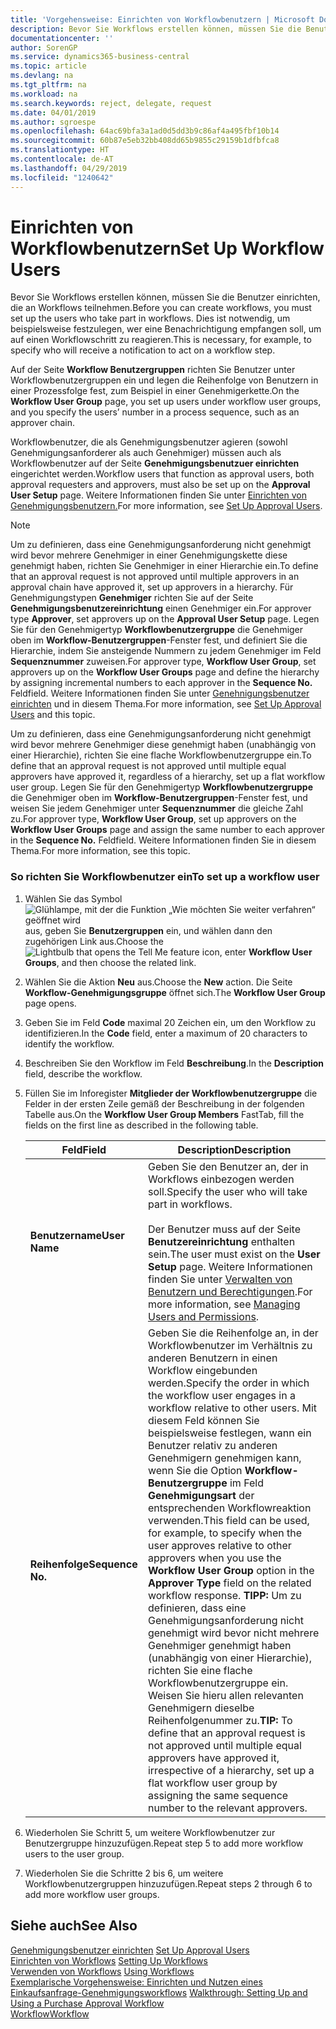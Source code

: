 ```yaml
---
title: 'Vorgehensweise: Einrichten von Workflowbenutzern | Microsoft Docs'
description: Bevor Sie Workflows erstellen können, müssen Sie die Benutzer einrichten, die an Workflows teilnehmen. Dies ist notwendig, um beispielsweise festzulegen, wer eine Benachrichtigung empfangen soll, um auf einen Workflowschritt zu reagieren.
documentationcenter: ''
author: SorenGP
ms.service: dynamics365-business-central
ms.topic: article
ms.devlang: na
ms.tgt_pltfrm: na
ms.workload: na
ms.search.keywords: reject, delegate, request
ms.date: 04/01/2019
ms.author: sgroespe
ms.openlocfilehash: 64ac69bfa3a1ad0d5dd3b9c86af4a495fbf10b14
ms.sourcegitcommit: 60b87e5eb32bb408dd65b9855c29159b1dfbfca8
ms.translationtype: HT
ms.contentlocale: de-AT
ms.lasthandoff: 04/29/2019
ms.locfileid: "1240642"
---
```

# <a name="set-up-workflow-users"></a><span data-ttu-id="d0b6a-104">Einrichten von Workflowbenutzern</span><span class="sxs-lookup"><span data-stu-id="d0b6a-104">Set Up Workflow Users</span></span>
<span data-ttu-id="d0b6a-105">Bevor Sie Workflows erstellen können, müssen Sie die Benutzer einrichten, die an Workflows teilnehmen.</span><span class="sxs-lookup"><span data-stu-id="d0b6a-105">Before you can create workflows, you must set up the users who take part in workflows.</span></span> <span data-ttu-id="d0b6a-106">Dies ist notwendig, um beispielsweise festzulegen, wer eine Benachrichtigung empfangen soll, um auf einen Workflowschritt zu reagieren.</span><span class="sxs-lookup"><span data-stu-id="d0b6a-106">This is necessary, for example, to specify who will receive a notification to act on a workflow step.</span></span>  

<span data-ttu-id="d0b6a-107">Auf der Seite  **Workflow Benutzergruppen** richten Sie Benutzer unter Workflowbenutzergruppen ein und legen die Reihenfolge von Benutzern in einer Prozessfolge fest, zum Beispiel in einer Genehmigerkette.</span><span class="sxs-lookup"><span data-stu-id="d0b6a-107">On the **Workflow User Group** page, you set up users under workflow user groups, and you specify the users’ number in a process sequence, such as an approver chain.</span></span>  

<span data-ttu-id="d0b6a-108">Workflowbenutzer, die als Genehmigungsbenutzer agieren (sowohl Genehmigungsanforderer als auch Genehmiger) müssen auch als Workflowbenutzer auf der Seite **Genehmigungsbenutzuer einrichten** eingerichtet werden.</span><span class="sxs-lookup"><span data-stu-id="d0b6a-108">Workflow users that function as approval users, both approval requesters and approvers, must also be set up on the **Approval User Setup** page.</span></span> <span data-ttu-id="d0b6a-109">Weitere Informationen finden Sie unter [Einrichten von Genehmigungsbenutzern.](across-how-to-set-up-approval-users.md)</span><span class="sxs-lookup"><span data-stu-id="d0b6a-109">For more information, see [Set Up Approval Users](across-how-to-set-up-approval-users.md).</span></span>  

> [!NOTE]  
>  <span data-ttu-id="d0b6a-110">Um zu definieren, dass eine Genehmigungsanforderung nicht genehmigt wird bevor mehrere Genehmiger in einer Genehmigungskette diese genehmigt haben, richten Sie Genehmiger in einer Hierarchie ein.</span><span class="sxs-lookup"><span data-stu-id="d0b6a-110">To define that an approval request is not approved until multiple approvers in an approval chain have approved it, set up approvers in a hierarchy.</span></span> <span data-ttu-id="d0b6a-111">Für Genehmigungstypen **Genehmiger** richten Sie  auf der Seite **Genehmigungsbenutzereinrichtung** einen Genehmiger ein.</span><span class="sxs-lookup"><span data-stu-id="d0b6a-111">For approver type **Approver**, set approvers up on the **Approval User Setup** page.</span></span> <span data-ttu-id="d0b6a-112">Legen Sie für den Genehmigertyp **Workflowbenutzergruppe** die Genehmiger oben im **Workflow-Benutzergruppen**-Fenster fest, und definiert Sie die Hierarchie, indem Sie ansteigende Nummern zu jedem Genehmiger im Feld **Sequenznummer** zuweisen.</span><span class="sxs-lookup"><span data-stu-id="d0b6a-112">For approver type, **Workflow User Group**, set approvers up on the **Workflow User Groups** page and define the hierarchy by assigning incremental numbers to each approver in the **Sequence No.**</span></span> <span data-ttu-id="d0b6a-113">Feld</span><span class="sxs-lookup"><span data-stu-id="d0b6a-113">field.</span></span> <span data-ttu-id="d0b6a-114">Weitere Informationen finden Sie unter [Genehnigungsbenutzer einrichten](across-how-to-set-up-approval-users.md) und in diesem Thema.</span><span class="sxs-lookup"><span data-stu-id="d0b6a-114">For more information, see [Set Up Approval Users](across-how-to-set-up-approval-users.md) and this topic.</span></span>  
>   
>  <span data-ttu-id="d0b6a-115">Um zu definieren, dass eine Genehmigungsanforderung nicht genehmigt wird bevor mehrere Genehmiger diese genehmigt haben (unabhängig von einer Hierarchie), richten Sie eine flache Workflowbenutzergruppe ein.</span><span class="sxs-lookup"><span data-stu-id="d0b6a-115">To define that an approval request is not approved until multiple equal approvers have approved it, regardless of a hierarchy, set up a flat workflow user group.</span></span> <span data-ttu-id="d0b6a-116">Legen Sie für den Genehmigertyp **Workflowbenutzergruppe** die Genehmiger oben im **Workflow-Benutzergruppen**-Fenster fest, und weisen Sie jedem Genehmiger unter **Sequenznummer** die gleiche Zahl zu.</span><span class="sxs-lookup"><span data-stu-id="d0b6a-116">For approver type, **Workflow User Group**, set up approvers on the **Workflow User Groups** page and assign the same number to each approver in the **Sequence No.**</span></span> <span data-ttu-id="d0b6a-117">Feld</span><span class="sxs-lookup"><span data-stu-id="d0b6a-117">field.</span></span> <span data-ttu-id="d0b6a-118">Weitere Informationen finden Sie in diesem Thema.</span><span class="sxs-lookup"><span data-stu-id="d0b6a-118">For more information, see this topic.</span></span>  

### <a name="to-set-up-a-workflow-user"></a><span data-ttu-id="d0b6a-119">So richten Sie Workflowbenutzer ein</span><span class="sxs-lookup"><span data-stu-id="d0b6a-119">To set up a workflow user</span></span>  

1. <span data-ttu-id="d0b6a-120">Wählen Sie das Symbol ![Glühlampe, mit der die Funktion „Wie möchten Sie weiter verfahren“ geöffnet wird](media/ui-search/search_small.png "Wie möchten Sie weiter verfahren?") aus, geben Sie **Benutzergruppen** ein, und wählen dann den zugehörigen Link aus.</span><span class="sxs-lookup"><span data-stu-id="d0b6a-120">Choose the ![Lightbulb that opens the Tell Me feature](media/ui-search/search_small.png "Tell me what you want to do") icon, enter **Workflow User Groups**, and then choose the related link.</span></span>  
2. <span data-ttu-id="d0b6a-121">Wählen Sie die Aktion **Neu** aus.</span><span class="sxs-lookup"><span data-stu-id="d0b6a-121">Choose the **New** action.</span></span> <span data-ttu-id="d0b6a-122">Die Seite **Workflow-Genehmigungsgruppe** öffnet sich.</span><span class="sxs-lookup"><span data-stu-id="d0b6a-122">The **Workflow User Group** page opens.</span></span>  
3. <span data-ttu-id="d0b6a-123">Geben Sie im Feld **Code** maximal 20 Zeichen ein, um den Workflow zu identifizieren.</span><span class="sxs-lookup"><span data-stu-id="d0b6a-123">In the **Code** field, enter a maximum of 20 characters to identify the workflow.</span></span>  
4. <span data-ttu-id="d0b6a-124">Beschreiben Sie den Workflow im Feld **Beschreibung**.</span><span class="sxs-lookup"><span data-stu-id="d0b6a-124">In the **Description** field, describe the workflow.</span></span>  
5. <span data-ttu-id="d0b6a-125">Füllen Sie im Inforegister **Mitglieder der Workflowbenutzergruppe** die Felder in der ersten Zeile gemäß der Beschreibung in der folgenden Tabelle aus.</span><span class="sxs-lookup"><span data-stu-id="d0b6a-125">On the **Workflow User Group Members** FastTab, fill the fields on the first line as described in the following table.</span></span>  

    |<span data-ttu-id="d0b6a-126">Feld</span><span class="sxs-lookup"><span data-stu-id="d0b6a-126">Field</span></span>|<span data-ttu-id="d0b6a-127">Description</span><span class="sxs-lookup"><span data-stu-id="d0b6a-127">Description</span></span>|  
    |---------------------------------|---------------------------------------|  
    |<span data-ttu-id="d0b6a-128">**Benutzername**</span><span class="sxs-lookup"><span data-stu-id="d0b6a-128">**User Name**</span></span>|<span data-ttu-id="d0b6a-129">Geben Sie den Benutzer an, der in Workflows einbezogen werden soll.</span><span class="sxs-lookup"><span data-stu-id="d0b6a-129">Specify the user who will take part in workflows.</span></span><br /><br /> <span data-ttu-id="d0b6a-130">Der Benutzer muss auf der Seite **Benutzereinrichtung** enthalten sein.</span><span class="sxs-lookup"><span data-stu-id="d0b6a-130">The user must exist on the **User Setup** page.</span></span> <span data-ttu-id="d0b6a-131">Weitere Informationen finden Sie unter [Verwalten von Benutzern und Berechtigungen](ui-how-users-permissions.md).</span><span class="sxs-lookup"><span data-stu-id="d0b6a-131">For more information, see [Managing Users and Permissions](ui-how-users-permissions.md).</span></span>|  
    |<span data-ttu-id="d0b6a-132">**Reihenfolge**</span><span class="sxs-lookup"><span data-stu-id="d0b6a-132">**Sequence No.**</span></span>|<span data-ttu-id="d0b6a-133">Geben Sie die Reihenfolge an, in der Workflowbenutzer im Verhältnis zu anderen Benutzern in einen Workflow eingebunden werden.</span><span class="sxs-lookup"><span data-stu-id="d0b6a-133">Specify the order in which the workflow user engages in a workflow relative to other users.</span></span> <span data-ttu-id="d0b6a-134">Mit diesem Feld können Sie beispielsweise festlegen, wann ein Benutzer relativ zu anderen Genehmigern genehmigen kann, wenn Sie die Option **Workflow-Benutzergruppe** im Feld **Genehmigungsart** der entsprechenden Workflowreaktion verwenden.</span><span class="sxs-lookup"><span data-stu-id="d0b6a-134">This field can be used, for example, to specify when the user approves relative to other approvers when you use the **Workflow User Group** option in the **Approver Type** field on the related workflow response.</span></span> <span data-ttu-id="d0b6a-135">**TIPP:** Um zu definieren, dass eine Genehmigungsanforderung nicht genehmigt wird bevor nicht mehrere Genehmiger genehmigt haben (unabhängig von einer Hierarchie), richten Sie eine flache Workflowbenutzergruppe ein. Weisen Sie hieru allen relevanten Genehmigern dieselbe Reihenfolgenummer zu.</span><span class="sxs-lookup"><span data-stu-id="d0b6a-135">**TIP:**  To define that an approval request is not approved until multiple equal approvers have approved it, irrespective of a hierarchy, set up a flat workflow user group by assigning the same sequence number to the relevant approvers.</span></span>|  
6. <span data-ttu-id="d0b6a-136">Wiederholen Sie Schritt 5, um weitere Workflowbenutzer zur Benutzergruppe hinzuzufügen.</span><span class="sxs-lookup"><span data-stu-id="d0b6a-136">Repeat step 5 to add more workflow users to the user group.</span></span>  
7. <span data-ttu-id="d0b6a-137">Wiederholen Sie die Schritte 2 bis 6, um weitere Workflowbenutzergruppen hinzuzufügen.</span><span class="sxs-lookup"><span data-stu-id="d0b6a-137">Repeat steps 2 through 6 to add more workflow user groups.</span></span>  

## <a name="see-also"></a><span data-ttu-id="d0b6a-138">Siehe auch</span><span class="sxs-lookup"><span data-stu-id="d0b6a-138">See Also</span></span>  
<span data-ttu-id="d0b6a-139">[Genehmigungsbenutzer einrichten](across-how-to-set-up-approval-users.md) </span><span class="sxs-lookup"><span data-stu-id="d0b6a-139">[Set Up Approval Users](across-how-to-set-up-approval-users.md) </span></span>  
<span data-ttu-id="d0b6a-140">[Einrichten von Workflows](across-set-up-workflows.md) </span><span class="sxs-lookup"><span data-stu-id="d0b6a-140">[Setting Up Workflows](across-set-up-workflows.md) </span></span>  
<span data-ttu-id="d0b6a-141">[Verwenden von Workflows](across-use-workflows.md) </span><span class="sxs-lookup"><span data-stu-id="d0b6a-141">[Using Workflows](across-use-workflows.md) </span></span>  
<span data-ttu-id="d0b6a-142">[Exemplarische Vorgehensweise: Einrichten und Nutzen eines Einkaufsanfrage-Genehmigungsworkflows](walkthrough-setting-up-and-using-a-purchase-approval-workflow.md) </span><span class="sxs-lookup"><span data-stu-id="d0b6a-142">[Walkthrough: Setting Up and Using a Purchase Approval Workflow](walkthrough-setting-up-and-using-a-purchase-approval-workflow.md) </span></span>  
[<span data-ttu-id="d0b6a-143">Workflow</span><span class="sxs-lookup"><span data-stu-id="d0b6a-143">Workflow</span></span>](across-workflow.md)   

